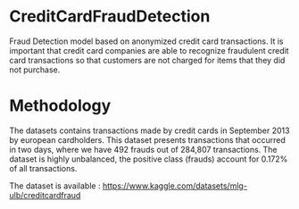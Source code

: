 # CreditCardFraudDetection

Fraud Detection model based on anonymized credit card transactions.
It is important that credit card companies are able to recognize fraudulent credit card transactions so that customers are not charged for items that they did not purchase.

# Methodology
The datasets contains transactions made by credit cards in September 2013 by european cardholders. This dataset presents transactions that occurred in two days, where we have 492 frauds out of 284,807 transactions. The dataset is highly unbalanced, the positive class (frauds) account for 0.172% of all transactions.

The dataset is available : https://www.kaggle.com/datasets/mlg-ulb/creditcardfraud
